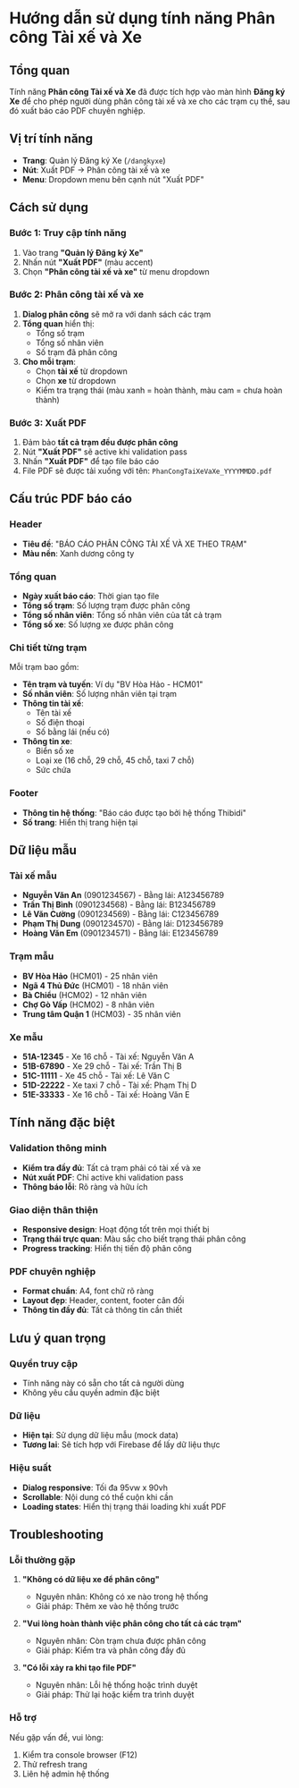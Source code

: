 # Hướng dẫn sử dụng tính năng Phân công Tài xế và Xe

## Tổng quan
Tính năng **Phân công Tài xế và Xe** đã được tích hợp vào màn hình **Đăng ký Xe** để cho phép người dùng phân công tài xế và xe cho các trạm cụ thể, sau đó xuất báo cáo PDF chuyên nghiệp.

## Vị trí tính năng
- **Trang**: Quản lý Đăng ký Xe (`/dangkyxe`)
- **Nút**: Xuất PDF → Phân công tài xế và xe
- **Menu**: Dropdown menu bên cạnh nút "Xuất PDF"

## Cách sử dụng

### Bước 1: Truy cập tính năng
1. Vào trang **"Quản lý Đăng ký Xe"**
2. Nhấn nút **"Xuất PDF"** (màu accent)
3. Chọn **"Phân công tài xế và xe"** từ menu dropdown

### Bước 2: Phân công tài xế và xe
1. **Dialog phân công** sẽ mở ra với danh sách các trạm
2. **Tổng quan** hiển thị:
   - Tổng số trạm
   - Tổng số nhân viên
   - Số trạm đã phân công
3. **Cho mỗi trạm**:
   - Chọn **tài xế** từ dropdown
   - Chọn **xe** từ dropdown
   - Kiểm tra trạng thái (màu xanh = hoàn thành, màu cam = chưa hoàn thành)

### Bước 3: Xuất PDF
1. Đảm bảo **tất cả trạm đều được phân công**
2. Nút **"Xuất PDF"** sẽ active khi validation pass
3. Nhấn **"Xuất PDF"** để tạo file báo cáo
4. File PDF sẽ được tải xuống với tên: `PhanCongTaiXeVaXe_YYYYMMDD.pdf`

## Cấu trúc PDF báo cáo

### Header
- **Tiêu đề**: "BÁO CÁO PHÂN CÔNG TÀI XẾ VÀ XE THEO TRẠM"
- **Màu nền**: Xanh dương công ty

### Tổng quan
- **Ngày xuất báo cáo**: Thời gian tạo file
- **Tổng số trạm**: Số lượng trạm được phân công
- **Tổng số nhân viên**: Tổng số nhân viên của tất cả trạm
- **Tổng số xe**: Số lượng xe được phân công

### Chi tiết từng trạm
Mỗi trạm bao gồm:
- **Tên trạm và tuyến**: Ví dụ "BV Hòa Hảo - HCM01"
- **Số nhân viên**: Số lượng nhân viên tại trạm
- **Thông tin tài xế**:
  - Tên tài xế
  - Số điện thoại
  - Số bằng lái (nếu có)
- **Thông tin xe**:
  - Biển số xe
  - Loại xe (16 chỗ, 29 chỗ, 45 chỗ, taxi 7 chỗ)
  - Sức chứa

### Footer
- **Thông tin hệ thống**: "Báo cáo được tạo bởi hệ thống Thibidi"
- **Số trang**: Hiển thị trang hiện tại

## Dữ liệu mẫu

### Tài xế mẫu
- **Nguyễn Văn An** (0901234567) - Bằng lái: A123456789
- **Trần Thị Bình** (0901234568) - Bằng lái: B123456789
- **Lê Văn Cường** (0901234569) - Bằng lái: C123456789
- **Phạm Thị Dung** (0901234570) - Bằng lái: D123456789
- **Hoàng Văn Em** (0901234571) - Bằng lái: E123456789

### Trạm mẫu
- **BV Hòa Hảo** (HCM01) - 25 nhân viên
- **Ngã 4 Thủ Đức** (HCM01) - 18 nhân viên
- **Bà Chiểu** (HCM02) - 12 nhân viên
- **Chợ Gò Vấp** (HCM02) - 8 nhân viên
- **Trung tâm Quận 1** (HCM03) - 35 nhân viên

### Xe mẫu
- **51A-12345** - Xe 16 chỗ - Tài xế: Nguyễn Văn A
- **51B-67890** - Xe 29 chỗ - Tài xế: Trần Thị B
- **51C-11111** - Xe 45 chỗ - Tài xế: Lê Văn C
- **51D-22222** - Xe taxi 7 chỗ - Tài xế: Phạm Thị D
- **51E-33333** - Xe 16 chỗ - Tài xế: Hoàng Văn E

## Tính năng đặc biệt

### Validation thông minh
- **Kiểm tra đầy đủ**: Tất cả trạm phải có tài xế và xe
- **Nút xuất PDF**: Chỉ active khi validation pass
- **Thông báo lỗi**: Rõ ràng và hữu ích

### Giao diện thân thiện
- **Responsive design**: Hoạt động tốt trên mọi thiết bị
- **Trạng thái trực quan**: Màu sắc cho biết trạng thái phân công
- **Progress tracking**: Hiển thị tiến độ phân công

### PDF chuyên nghiệp
- **Format chuẩn**: A4, font chữ rõ ràng
- **Layout đẹp**: Header, content, footer cân đối
- **Thông tin đầy đủ**: Tất cả thông tin cần thiết

## Lưu ý quan trọng

### Quyền truy cập
- Tính năng này có sẵn cho tất cả người dùng
- Không yêu cầu quyền admin đặc biệt

### Dữ liệu
- **Hiện tại**: Sử dụng dữ liệu mẫu (mock data)
- **Tương lai**: Sẽ tích hợp với Firebase để lấy dữ liệu thực

### Hiệu suất
- **Dialog responsive**: Tối đa 95vw x 90vh
- **Scrollable**: Nội dung có thể cuộn khi cần
- **Loading states**: Hiển thị trạng thái loading khi xuất PDF

## Troubleshooting

### Lỗi thường gặp
1. **"Không có dữ liệu xe để phân công"**
   - Nguyên nhân: Không có xe nào trong hệ thống
   - Giải pháp: Thêm xe vào hệ thống trước

2. **"Vui lòng hoàn thành việc phân công cho tất cả các trạm"**
   - Nguyên nhân: Còn trạm chưa được phân công
   - Giải pháp: Kiểm tra và phân công đầy đủ

3. **"Có lỗi xảy ra khi tạo file PDF"**
   - Nguyên nhân: Lỗi hệ thống hoặc trình duyệt
   - Giải pháp: Thử lại hoặc kiểm tra trình duyệt

### Hỗ trợ
Nếu gặp vấn đề, vui lòng:
1. Kiểm tra console browser (F12)
2. Thử refresh trang
3. Liên hệ admin hệ thống
